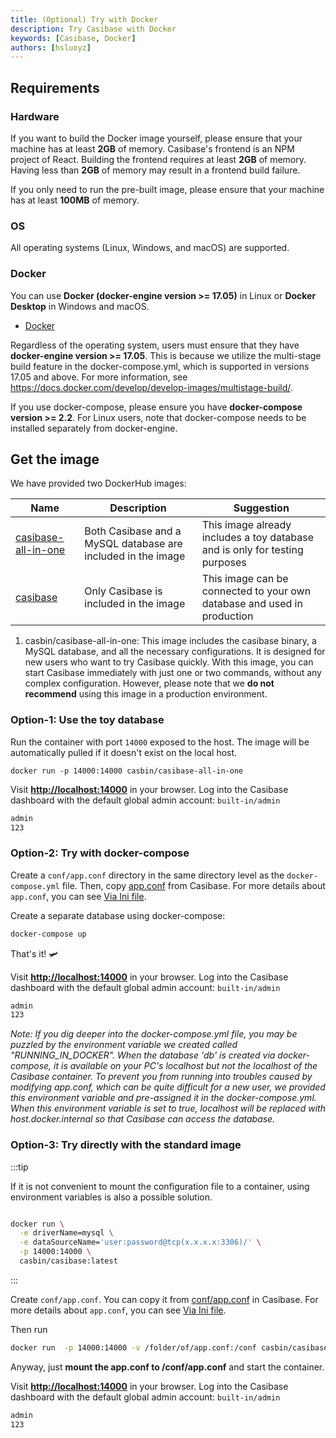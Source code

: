 ```yaml
---
title: (Optional) Try with Docker
description: Try Casibase with Docker
keywords: [Casibase, Docker]
authors: [hsluoyz]
---
```


## Requirements

### Hardware

If you want to build the Docker image yourself, please ensure that your machine has at least **2GB** of memory. Casibase's frontend is an NPM project of React. Building the frontend requires at least **2GB** of memory. Having less than **2GB** of memory may result in a frontend build failure.

If you only need to run the pre-built image, please ensure that your machine has at least **100MB** of memory.

### OS

All operating systems (Linux, Windows, and macOS) are supported.

### Docker

You can use **Docker (docker-engine version >= 17.05)** in Linux or **Docker Desktop** in Windows and macOS.

* [Docker](https://docs.docker.com/get-docker/)

Regardless of the operating system, users must ensure that they have **docker-engine version >= 17.05**. This is because we utilize the multi-stage build feature in the docker-compose.yml, which is supported in versions 17.05 and above. For more information, see <https://docs.docker.com/develop/develop-images/multistage-build/>.

If you use docker-compose, please ensure you have **docker-compose version >= 2.2**. For Linux users, note that docker-compose needs to be installed separately from docker-engine.

## Get the image

We have provided two DockerHub images:

| Name                                                                       | Description                                                  | Suggestion                                                                  |
|----------------------------------------------------------------------------|--------------------------------------------------------------|-----------------------------------------------------------------------------|
| [casibase-all-in-one](https://hub.docker.com/r/casbin/casibase-all-in-one) | Both Casibase and a MySQL database are included in the image | This image already includes a toy database and is only for testing purposes |
| [casibase](https://hub.docker.com/r/casbin/casibase)                       | Only Casibase is included in the image                       | This image can be connected to your own database and used in production     |

1. casbin/casibase-all-in-one: This image includes the casibase binary, a MySQL database, and all the necessary configurations. It is designed for new users who want to try Casibase quickly. With this image, you can start Casibase immediately with just one or two commands, without any complex configuration. However, please note that we **do not recommend** using this image in a production environment.

### **Option-1**: Use the toy database

Run the container with port `14000` exposed to the host. The image will be automatically pulled if it doesn't exist on the local host.

```shell
docker run -p 14000:14000 casbin/casibase-all-in-one
```

Visit [**http://localhost:14000**](http://localhost:14000) in your browser. Log into the Casibase dashboard with the default global admin account: `built-in/admin`

```bash
admin
123
```

### **Option-2**: Try with docker-compose

Create a `conf/app.conf` directory in the same directory level as the `docker-compose.yml` file. Then, copy [app.conf](https://github.com/casibase/casibase/blob/master/conf/app.conf) from Casibase. For more details about `app.conf`, you can see [Via Ini file](/docs/basic/server-installation#via-ini-file).

Create a separate database using docker-compose:

```bash
docker-compose up
```

That's it! :small_airplane:

Visit [**http://localhost:14000**](http://localhost:14000) in your browser. Log into the Casibase dashboard with the default global admin account: `built-in/admin`

```bash
admin
123
```

*Note: If you dig deeper into the docker-compose.yml file, you may be puzzled by the environment variable we created called "RUNNING_IN_DOCKER". When the database 'db' is created via docker-compose, it is available on your PC's localhost but not the localhost of the Casibase container. To prevent you from running into troubles caused by modifying app.conf, which can be quite difficult for a new user, we provided this environment variable and pre-assigned it in the docker-compose.yml. When this environment variable is set to true, localhost will be replaced with host.docker.internal so that Casibase can access the database.*

### **Option-3**: Try directly with the standard image

:::tip

If it is not convenient to mount the configuration file to a container, using environment variables is also a possible solution.

```bash title="example"

docker run \
  -e driverName=mysql \
  -e dataSourceName='user:password@tcp(x.x.x.x:3306)/' \
  -p 14000:14000 \
  casbin/casibase:latest

```

:::

Create `conf/app.conf`. You can copy it from [conf/app.conf](https://github.com/casibase/casibase/blob/master/conf/app.conf) in Casibase. For more details about `app.conf`, you can see [Via Ini file](/docs/basic/server-installation#via-ini-file).

Then run

```bash
docker run  -p 14000:14000 -v /folder/of/app.conf:/conf casbin/casibase:latest
```

Anyway, just **mount the app.conf to /conf/app.conf** and start the container.

Visit [**http://localhost:14000**](http://localhost:14000) in your browser. Log into the Casibase dashboard with the default global admin account: `built-in/admin`

```bash
admin
123
```
